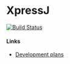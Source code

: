 # XpressJ

[![Build Status](https://travis-ci.org/akamensky/XpressJ.svg?branch=master)](https://travis-ci.org/akamensky/XpressJ)


#### Links
- [Development plans](https://trello.com/b/07AvGeym/xpressj)
